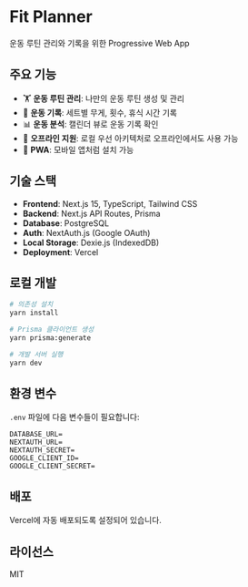 # Fit Planner

운동 루틴 관리와 기록을 위한 Progressive Web App

## 주요 기능

- 🏋️ **운동 루틴 관리**: 나만의 운동 루틴 생성 및 관리
- 📝 **운동 기록**: 세트별 무게, 횟수, 휴식 시간 기록
- 📊 **운동 분석**: 캘린더 뷰로 운동 기록 확인
- 🔄 **오프라인 지원**: 로컬 우선 아키텍처로 오프라인에서도 사용 가능
- 📱 **PWA**: 모바일 앱처럼 설치 가능

## 기술 스택

- **Frontend**: Next.js 15, TypeScript, Tailwind CSS
- **Backend**: Next.js API Routes, Prisma
- **Database**: PostgreSQL
- **Auth**: NextAuth.js (Google OAuth)
- **Local Storage**: Dexie.js (IndexedDB)
- **Deployment**: Vercel

## 로컬 개발

```bash
# 의존성 설치
yarn install

# Prisma 클라이언트 생성
yarn prisma:generate

# 개발 서버 실행
yarn dev
```

## 환경 변수

`.env` 파일에 다음 변수들이 필요합니다:

```
DATABASE_URL=
NEXTAUTH_URL=
NEXTAUTH_SECRET=
GOOGLE_CLIENT_ID=
GOOGLE_CLIENT_SECRET=
```

## 배포

Vercel에 자동 배포되도록 설정되어 있습니다.

## 라이선스

MIT
